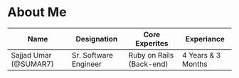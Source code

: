 # About Me

| Name	| Designation  	| Core Experites  	| Experiance  	|
|---	|---	|---	|---	|
| Sajjad Umar (@SUMAR7)  	| Sr. Software Engineer  	| Ruby on Rails (Back-end)  	|   4 Years & 3 Months	|

<!---
SUMAR7/SUMAR7 is a ✨ special ✨ repository because its `README.md` (this file) appears on your GitHub profile.
You can click the Preview link to take a look at your changes.
--->
